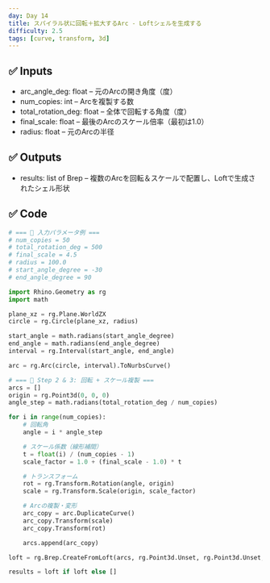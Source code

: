 ```yaml
---
day: Day 14
title: スパイラル状に回転＋拡大するArc - Loftシェルを生成する
difficulty: 2.5
tags: [curve, transform, 3d]
---
```

## ✅ Inputs

- arc_angle_deg: float – 元のArcの開き角度（度）
- num_copies: int – Arcを複製する数
- total_rotation_deg: float – 全体で回転する角度（度）
- final_scale: float – 最後のArcのスケール倍率（最初は1.0）
- radius: float – 元のArcの半径

## ✅ Outputs

- results: list of Brep – 複数のArcを回転＆スケールで配置し、Loftで生成されたシェル形状



## ✅ Code

```python
# === 🔧 入力パラメータ例 ===
# num_copies = 50             
# total_rotation_deg = 500    
# final_scale = 4.5          
# radius = 100.0  
# start_angle_degree = -30
# end_angle_degree = 90

import Rhino.Geometry as rg
import math

plane_xz = rg.Plane.WorldZX
circle = rg.Circle(plane_xz, radius)

start_angle = math.radians(start_angle_degree)
end_angle = math.radians(end_angle_degree)
interval = rg.Interval(start_angle, end_angle)

arc = rg.Arc(circle, interval).ToNurbsCurve()

# === 🔁 Step 2 & 3: 回転 + スケール複製 ===
arcs = []
origin = rg.Point3d(0, 0, 0)
angle_step = math.radians(total_rotation_deg / num_copies)

for i in range(num_copies):
    # 回転角
    angle = i * angle_step

    # スケール係数（線形補間）
    t = float(i) / (num_copies - 1)
    scale_factor = 1.0 + (final_scale - 1.0) * t

    # トランスフォーム
    rot = rg.Transform.Rotation(angle, origin)
    scale = rg.Transform.Scale(origin, scale_factor)

    # Arcの複製・変形
    arc_copy = arc.DuplicateCurve()
    arc_copy.Transform(scale)
    arc_copy.Transform(rot)

    arcs.append(arc_copy)

loft = rg.Brep.CreateFromLoft(arcs, rg.Point3d.Unset, rg.Point3d.Unset, rg.LoftType.Normal, False)

results = loft if loft else []
```